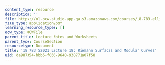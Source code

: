 ```yaml
---
content_type: resource
description: ''
file: https://ol-ocw-studio-app-qa.s3.amazonaws.com/courses/18-783-elliptic-curves-spring-2021/da987354bbb5f0339640938771a07f58_MIT18_783S21_notes18.pdf
file_type: application/pdf
learning_resource_types: []
ocw_type: OCWFile
parent_title: Lecture Notes and Worksheets
parent_type: CourseSection
resourcetype: Document
title: '18.783 S2021 Lecture 18: Riemann Surfaces and Modular Curves'
uid: da987354-bbb5-f033-9640-938771a07f58
---
```


